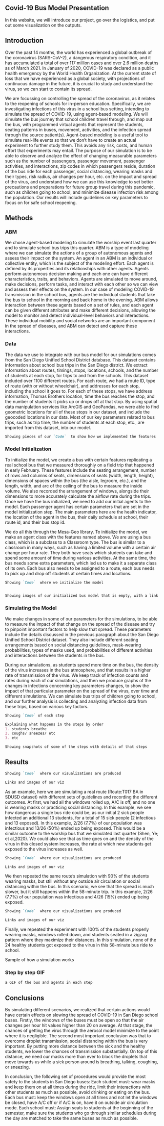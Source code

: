 ## Covid-19 Bus Model Presentation


In this website, we will introduce our project, go over the logistics, and put out some visualization on the outputs.

## Introduction

Over the past 14 months, the world has experienced a global outbreak of the coronavirus (SARS-CoV-2), a dangerous respiratory condition, and it has accumulated a total of over 117 million cases and over 2.6 million deaths as of March 2021. In January of 2020, COVID-19 was declared as a public health emergency by the World Health Organization. At the current state of loss that we have experienced as a global society, with projections of continuous damage in the future, it is crucial to study and understand the virus, so we can start to contain its spread.


We are focussing on controlling the spread of the coronavirus, as it relates to the reopening of schools for in-person education. Specifically, we are investigating infections of this virus in a school bus setting, intending to simulate the spread of COVID-19, using agent-based modeling. We will simulate the bus journey that school children travel through, and map out the bus, with programmed virtual agents that represent the students, seating patterns in buses, movement, activities, and the infection spread through the source patient(s). Agent-based modeling is a useful tool to simulate real-life events so that we don’t have to create an actual experiment to further study them. This avoids any risk, costs, and human effort that experiments may entail. The purpose of our simulation is to be able to observe and analyze the effect of changing measurable parameters such as the number of passengers, passenger movement, passenger activities, and interactions, zip codes in which passengers reside, duration of the bus ride for each passenger, social distancing, wearing masks and their types, risk radius, air changes per hour, etc. on the impact and spread of the virus, and understand how we can use this knowledge to set better precautions and preparations for future group travel during this pandemic, such as children going to school, and minimize disease infection risk among the population. Our results will include guidelines on key parameters to focus on for safe school reopening. 

 

## Methods

### ABM

We chose agent-based modeling to simulate the worship event last quarter and to simulate school bus trips this quarter. ABM is a type of modeling where we can simulate the actions of a group of autonomous agents and assess their impact on the system. An agent in an ABM is an individual or collective entity, which is the subject of the modeling effort. Each agent is defined by its properties and its relationships with other agents. Agents perform autonomous decision making and each one can have different characteristics, traits, and behaviors. Agents are simulated to move around, make decisions, perform tasks, and interact with each other so we can view and assess their effects on the system. In our case of modeling COVID-19 transmission in the school bus, agents are the individual students that take the bus to school in the morning and back home in the evening. ABM allows interaction between these agents based on a set of rules, and each agent can be given different attributes and make different decisions, allowing the model to monitor and detect individual-level behaviors and interactions. These individual mobility and social networks are an important component in the spread of diseases, and ABM can detect and capture these interactions.

### Data 
The data we use to integrate with our bus model for our simulations comes from the San Diego Unified School District database. This dataset contains information about school bus trips in the San Diego district. We extract information about routes, timings, stops, locations, schools, and the number of students at each stop, for trips to and from the schools. This dataset included over 1100 different routes. For each route, we had a route ID, type of route (with or without wheelchair), and addresses for each stop, including the school it goes to. For each of these stops, we have address information, Thomas Brothers location, time the bus reaches the stop, and the number of students it picks up or drops off at that stop.  By using spatial data manipulation services like ArcGIS and GeoPandas, we were able to find geometric locations for all of these stops in our dataset, and include the geocoded locations in our data. Most of our key parameters related to bus trips, such as trip time, the number of students at each stop, etc., are imported from this dataset, into our model.


```markdown
Showing pieces of our `Code`  to show how we implemented the features

```

### Model Initialization
To initialize the model, we create a bus with certain features replicating a real school bus that we measured thoroughly on a field trip that happened in early February. These features include the seating arrangement, number of rows and columns of seats, dimensions of seats (width, length, height), dimensions of spaces within the bus (the aisle, legroom, etc.), and the length, width, and arc of the ceiling of the bus to measure the inside volume. We also recorded the arrangement of windows, alongside their dimensions to more accurately calculate the airflow rate during the trips. Once we have the bus initialized, we need to add our initial agents to the model. Each passenger agent has certain parameters that are set in the model initialization step. The main parameters here are the health indicator, the location of the agent in the bus, their daily schedule at school, their route id, and their bus stop id.

We do all this through the Mesa-Geo library. To initialize the model, we make an agent class with the features named above. We are using a bus class, which is a subclass to a Classroom type. The bus is similar to a classroom in many ways, such as having a limited volume with a certain air change per hour rate. They both have seats which students can take and spend some amount of time during various activities. At the same time, the bus needs some extra parameters, which led us to make it a separate class of its own. Each bus also needs to be assigned to a route, each bus needs to pick up and drop off students at certain times and locations.



```markdown
Showing `Code`  where we initialize the model


Showing images of our initialized bus model that is empty, with a link to a spreadsheet of the details about the bus, and our agents

```

### Simulating the Model
We make changes in some of our parameters for the simulations, to be able to measure the impact of that change on the spread of the disease and try to pinpoint important factors to help slow that spread. These parameters include the details discussed in the previous paragraph about the San Diego Unified School District dataset. They also include different seating arrangements based on social distancing guidelines, mask-wearing probabilities, types of masks used, and probabilities of different activities and interactions between the students in the bus. 

During our simulations, as students spend more time on the bus, the density of the virus increases in the bus atmosphere, and that results in a higher rate of transmission of the virus. We keep track of infection counts and rates during each of our simulations, and then we produce graphs of the changes in infections concerning key parameters changes, to show the impact of that particular parameter on the spread of the virus, over time and different simulations. We can simulate bus trips of children going to school, and our further analysis is collecting and analyzing infection data from these trips, based on various key factors.

```markdown
Showing `Code` of each step

Explaining what happens in the steps by order
1. students breathe
2. coughs/ sneezes/ etc
3. etc

Showing snapshots of some of the steps with details of that steps

```



## Results
```markdown
Showing `Code`  where our visualizations are produced

Links and images of our viz
```

As an example, here we are simulating a real route (Route:T017  BA in SDUSD dataset) with different sets of guidelines and recording the different outcomes. At first, we had all the windows rolled up, A/C is off, and no one is wearing masks or practicing social distancing. In this example, we see how dangerous a single bus ride could be, as our initial 2 sick people infected an additional 13 students, for a total of 15 sick people (2 infectious and 13 exposed). In this example, 2/26 (7.7%) of our population was infectious and 13/26 (50%) ended up being exposed. This would be a similar outcome to the worship bus that we simulated last quarter (Shen, Ye; et al,2020). We could also see that as time goes on and the density of the virus in this closed system increases, the rate at which new students get exposed to the virus increases as well.



```markdown
Showing `Code`  where our visualizations are produced

Links and images of our viz
```

We then repeated the same route’s simulation with 90% of the students wearing masks, but still without any outside air circulation or social distancing within the bus. In this scenario, we see that the spread is much slower, but it still happens within the 58-minute trip. In this example, 2/26 (7.7%) of our population was infectious and 4/26 (15%) ended up being exposed.



```markdown
Showing `Code`  where our visualizations are produced

Links and images of our viz
```

Finally, we repeated the experiment with 100% of the students properly wearing masks, windows rolled down, and students seated in a zigzag pattern where they maximize their distances. In this simulation, none of the 24 healthy students got exposed to the virus in this 58-minute bus ride to school.


Sample of how a simulation works
### Step by step GIF
```markdown
a GIF of the bus and agents in each step
```


## Conclusions

By simulating different scenarios, we realized that certain actions would have certain effects on slowing the spread of COVID-19 in San Diego school buses. Firstly, the windows of the buses must be open so that the air changes per hour hit values higher than 20 on average. At that stage, the chances of getting the virus through the aerosol model minimize to the point where it is negligible. The second most important conclusion was that to overcome droplet transmission, social distancing within the bus is very important. By putting more distance between the sick and the healthy students, we lower the chances of transmission substantially. On top of this distance, we need our masks more than ever to block the droplets that move towards us while a sick person around is breathing, talking, coughing, or sneezing.


In conclusion, the following set of procedures would provide the most safety to the students in San Diego buses:
Each student must: wear masks and keep them on at all times during the ride, limit their interactions with other students as much as possible, avoid drinking or eating on the bus.
Each bus must: keep the windows open at all times and not let the windows be closed, have A/C off or if A/C is on, have it on outside air circulation mode.
Each school must: Assign seats to students at the beginning of the semester, make sure the students who go through similar schedules during the day are matched to take the same buses as much as possible.


